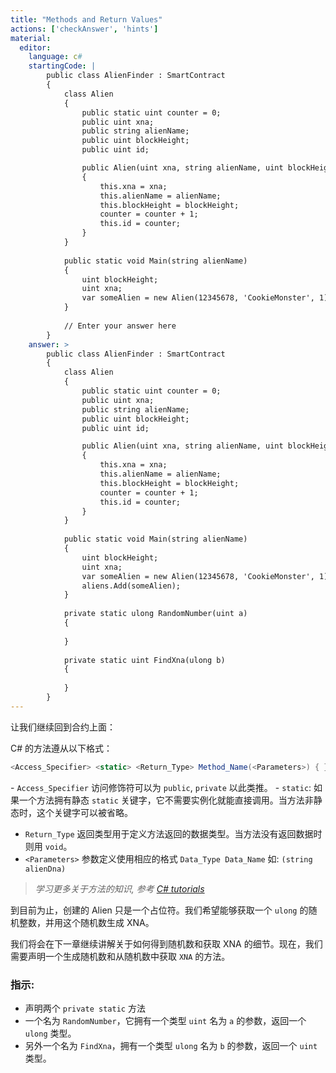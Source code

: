 ```yaml
---
title: "Methods and Return Values"
actions: ['checkAnswer', 'hints']
material: 
  editor:
    language: c#
    startingCode: |
        public class AlienFinder : SmartContract
        {
            class Alien
            {
                public static uint counter = 0; 
                public uint xna;
                public string alienName;
                public uint blockHeight;
                public uint id; 

                public Alien(uint xna, string alienName, uint blockHeight) 
                {
                    this.xna = xna; 
                    this.alienName = alienName;
                    this.blockHeight = blockHeight;
                    counter = counter + 1;
                    this.id = counter; 
                }
            }
                        
            public static void Main(string alienName)
            {
                uint blockHeight;
                uint xna; 
                var someAlien = new Alien(12345678, 'CookieMonster', 1);
            }
            
            // Enter your answer here
        }
    answer: > 
        public class AlienFinder : SmartContract
        {
            class Alien
            {
                public static uint counter = 0; 
                public uint xna;
                public string alienName;
                public uint blockHeight;
                public uint id; 

                public Alien(uint xna, string alienName, uint blockHeight) 
                {
                    this.xna = xna; 
                    this.alienName = alienName;
                    this.blockHeight = blockHeight;
                    counter = counter + 1;
                    this.id = counter; 
                }
            }
                        
            public static void Main(string alienName)
            {
                uint blockHeight;
                uint xna; 
                var someAlien = new Alien(12345678, 'CookieMonster', 1);
                aliens.Add(someAlien);
            }
            
            private static ulong RandomNumber(uint a)
            {
            
            }
            
            private static uint FindXna(ulong b)
            {
            
            }
        }
---
```


让我们继续回到合约上面：

C# 的方法遵从以下格式：

```c#
<Access_Specifier> <static> <Return_Type> Method_Name(<Parameters>) { }
```

- `Access_Specifier` 访问修饰符可以为 `public`, `private` 以此类推。
- `static`: 如果一个方法拥有静态 `static` 关键字，它不需要实例化就能直接调用。当方法非静态时，这个关键字可以被省略。
- `Return_Type` 返回类型用于定义方法返回的数据类型。当方法没有返回数据时则用 `void`。
- `<Parameters>` 参数定义使用相应的格式 `Data_Type Data_Name` 如: `(string alienDna)`

> *学习更多关于方法的知识, 参考 [C# tutorials](https://www.tutlane.com/tutorial/csharp/csharp-methods-functions-with-examples)*

到目前为止，创建的 Alien 只是一个占位符。我们希望能够获取一个 `ulong` 的随机整数，并用这个随机数生成 XNA。

我们将会在下一章继续讲解关于如何得到随机数和获取 XNA 的细节。现在，我们需要声明一个生成随机数和从随机数中获取 `XNA` 的方法。

### 指示: 

- 声明两个 `private static` 方法
- 一个名为 `RandomNumber`，它拥有一个类型 `uint` 名为 `a` 的参数，返回一个 `ulong` 类型。
- 另外一个名为 `FindXna`，拥有一个类型 `ulong` 名为 `b` 的参数，返回一个 `uint` 类型。
